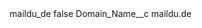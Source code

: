 <?xml version="1.0" encoding="UTF-8"?>
<CustomMetadata xmlns="http://soap.sforce.com/2006/04/metadata" xmlns:xsi="http://www.w3.org/2001/XMLSchema-instance" xmlns:xsd="http://www.w3.org/2001/XMLSchema">
    <label>maildu_de</label>
    <protected>false</protected>
    <values>
        <field>Domain_Name__c</field>
        <value xsi:type="xsd:string">maildu.de</value>
    </values>
</CustomMetadata>
